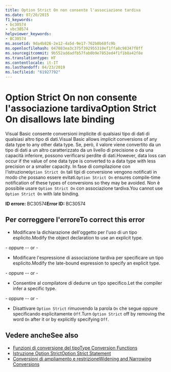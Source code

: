 ```yaml
---
title: Option Strict On non consente l'associazione tardiva
ms.date: 07/20/2015
f1_keywords:
- bc30574
- vbc30574
helpviewer_keywords:
- BC30574
ms.assetid: 9da4b826-2e12-4a5d-9e17-762b0b68fc9b
ms.openlocfilehash: 047883ea3c375f392955310ef1ffa8c98347f8ff
ms.sourcegitcommit: 9b552addadfb57fab0b9e7852ed4f1f1b8a42f8e
ms.translationtype: HT
ms.contentlocale: it-IT
ms.lasthandoff: 04/23/2019
ms.locfileid: "61927792"
---
```

# <a name="option-strict-on-disallows-late-binding"></a><span data-ttu-id="77c3e-102">Option Strict On non consente l'associazione tardiva</span><span class="sxs-lookup"><span data-stu-id="77c3e-102">Option Strict On disallows late binding</span></span>
<span data-ttu-id="77c3e-103">Visual Basic consente conversioni implicite di qualsiasi tipo di dati di qualsiasi altro tipo di dati.</span><span class="sxs-lookup"><span data-stu-id="77c3e-103">Visual Basic allows implicit conversions of any data type to any other data type.</span></span> <span data-ttu-id="77c3e-104">Se, però, il valore viene convertito da un tipo di dati a un altro caratterizzato da un livello di precisione o da una capacità inferiore, possono verificarsi perdite di dati.</span><span class="sxs-lookup"><span data-stu-id="77c3e-104">However, data loss can occur if the value of one data type is converted to a data type with less precision or a smaller capacity.</span></span> <span data-ttu-id="77c3e-105">In fase di compilazione con l'istruzione`Option Strict On` tali tipi di conversione vengono notificati in modo che possano essere evitati.</span><span class="sxs-lookup"><span data-stu-id="77c3e-105">`Option Strict On` ensures compile-time notification of these types of conversions so they may be avoided.</span></span> <span data-ttu-id="77c3e-106">Non è possibile usare `Option Strict On` con associazione tardiva.</span><span class="sxs-lookup"><span data-stu-id="77c3e-106">You cannot use `Option Strict On` with late binding.</span></span>  

 <span data-ttu-id="77c3e-107">**ID errore:** BC30574</span><span class="sxs-lookup"><span data-stu-id="77c3e-107">**Error ID:** BC30574</span></span>  
  
## <a name="to-correct-this-error"></a><span data-ttu-id="77c3e-108">Per correggere l'errore</span><span class="sxs-lookup"><span data-stu-id="77c3e-108">To correct this error</span></span>  
  
- <span data-ttu-id="77c3e-109">Modificare la dichiarazione dell'oggetto per l'uso di un tipo esplicito.</span><span class="sxs-lookup"><span data-stu-id="77c3e-109">Modify the object declaration to use an explicit type.</span></span>  
  
 <span data-ttu-id="77c3e-110">\- oppure -</span><span class="sxs-lookup"><span data-stu-id="77c3e-110">\- or -</span></span>  
  
- <span data-ttu-id="77c3e-111">Modificare l'espressione di associazione tardiva per specificare un tipo esplicito.</span><span class="sxs-lookup"><span data-stu-id="77c3e-111">Modify the late-bound expression to specify an explicit type.</span></span>  
  
 <span data-ttu-id="77c3e-112">\- oppure -</span><span class="sxs-lookup"><span data-stu-id="77c3e-112">\- or -</span></span>  
  
- <span data-ttu-id="77c3e-113">Consentire al compilatore di dedurre un tipo specifico.</span><span class="sxs-lookup"><span data-stu-id="77c3e-113">Let the compiler infer a specific type.</span></span>  
  
 <span data-ttu-id="77c3e-114">\- oppure -</span><span class="sxs-lookup"><span data-stu-id="77c3e-114">\- or -</span></span>  
  
- <span data-ttu-id="77c3e-115">Disattivare `Option Strict` rimuovendo la parola `On` che segue oppure specificando esplicitamente `Off`.</span><span class="sxs-lookup"><span data-stu-id="77c3e-115">Turn `Option Strict` off by removing the word `On` after it or by explicitly specifying `Off`.</span></span>  
  
## <a name="see-also"></a><span data-ttu-id="77c3e-116">Vedere anche</span><span class="sxs-lookup"><span data-stu-id="77c3e-116">See also</span></span>

- [<span data-ttu-id="77c3e-117">Funzioni di conversione del tipo</span><span class="sxs-lookup"><span data-stu-id="77c3e-117">Type Conversion Functions</span></span>](../../visual-basic/language-reference/functions/type-conversion-functions.md)
- [<span data-ttu-id="77c3e-118">Istruzione Option Strict</span><span class="sxs-lookup"><span data-stu-id="77c3e-118">Option Strict Statement</span></span>](../../visual-basic/language-reference/statements/option-strict-statement.md)
- [<span data-ttu-id="77c3e-119">Conversioni di ampliamento e restrizione</span><span class="sxs-lookup"><span data-stu-id="77c3e-119">Widening and Narrowing Conversions</span></span>](../../visual-basic/programming-guide/language-features/data-types/widening-and-narrowing-conversions.md)
